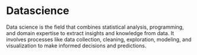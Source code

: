 # Datascience
Data science is the field that combines statistical analysis, programming, and domain expertise to extract insights and knowledge from data. It involves processes like data collection, cleaning, exploration, modeling, and visualization to make informed decisions and predictions. 
